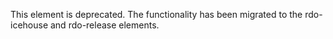 This element is deprecated.  The functionality has been migrated to
the rdo-icehouse and rdo-release elements.

